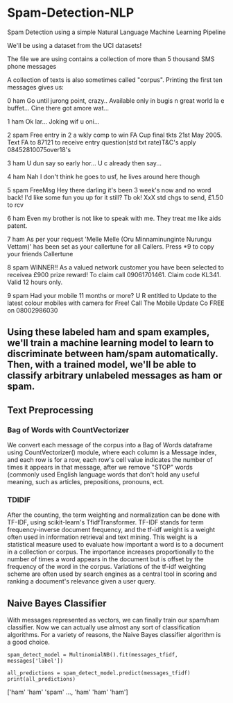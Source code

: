 # Spam-Detection-NLP
Spam Detection using a simple Natural Language Machine Learning Pipeline

We'll be using a dataset from the UCI datasets! 

The file we are using contains a collection of more than 5 thousand SMS phone messages

A collection of texts is also sometimes called "corpus".  Printing the first ten messages gives us:

0 ham	Go until jurong point, crazy.. Available only in bugis n great world la e buffet... Cine there got amore wat...

1 ham	Ok lar... Joking wif u oni...

2 spam	Free entry in 2 a wkly comp to win FA Cup final tkts 21st May 2005. Text FA to 87121 to receive entry question(std txt rate)T&C's apply 08452810075over18's

3 ham	U dun say so early hor... U c already then say...

4 ham	Nah I don't think he goes to usf, he lives around here though

5 spam	FreeMsg Hey there darling it's been 3 week's now and no word back! I'd like some fun you up for it still? Tb ok! XxX std chgs to send, £1.50 to rcv

6 ham	Even my brother is not like to speak with me. They treat me like aids patent.

7 ham	As per your request 'Melle Melle (Oru Minnaminunginte Nurungu Vettam)' has been set as your callertune for all Callers. Press *9 to copy your friends Callertune


8 spam	WINNER!! As a valued network customer you have been selected to receivea £900 prize reward! To claim call 09061701461. Claim code KL341. Valid 12 hours only.

9 spam	Had your mobile 11 months or more? U R entitled to Update to the latest colour mobiles with camera for Free! Call The Mobile Update Co FREE on 08002986030

## Using these labeled ham and spam examples, we'll train a machine learning model to learn to discriminate between ham/spam automatically. Then, with a trained model, we'll be able to classify arbitrary unlabeled messages as ham or spam.

## Text Preprocessing
### Bag of Words with CountVectorizer
We convert each message of the corpus into a Bag of Words dataframe using CountVectorizer() module, where each column is a Message index, and each row is for a row, each row's cell value indicates the number of times it appears in that message, after we remove "STOP" words (commonly used English language words that don't hold any useful meaning, such as articles, prepositions, pronouns, ect.

### TDIDIF
After the counting, the term weighting and normalization can be done with TF-IDF, using scikit-learn's TfidfTransformer.
TF-IDF stands for term frequency-inverse document frequency, and the tf-idf weight is a weight often used in information retrieval and text mining. This weight is a statistical measure used to evaluate how important a word is to a document in a collection or corpus. The importance increases proportionally to the number of times a word appears in the document but is offset by the frequency of the word in the corpus. Variations of the tf-idf weighting scheme are often used by search engines as a central tool in scoring and ranking a document's relevance given a user query.

## Naive Bayes Classifier
With messages represented as vectors, we can finally train our spam/ham classifier. Now we can actually use almost any sort of classification algorithms. For a variety of reasons, the Naive Bayes classifier algorithm is a good choice.

`spam_detect_model = MultinomialNB().fit(messages_tfidf, messages['label'])`

`all_predictions = spam_detect_model.predict(messages_tfidf)
print(all_predictions)`

['ham' 'ham' 'spam' ..., 'ham' 'ham' 'ham'] 




